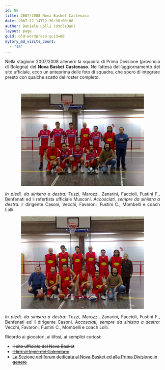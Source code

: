 ```yaml
---
id: 88
title: 2007/2008 Nova Basket Castenaso
date: 2007-12-14T12:36:36+00:00
author: Daniele Lolli (UncleDan)
layout: page
guid: old-wordpress-guid=88
mytory_md_visits_count:
  - "18"
---
```

<p style="text-align: justify;">
  Nella stagione 2007/2008 allenerò la squadra di Prima Divisione (provincia di Bologna) del <strong>Nova Basket Castenaso</strong>. Nell&#8217;attesa dell&#8217;aggiornamento del sito ufficiale, ecco un anteprima delle foto di squadra, che spero di integrare presto con qualche scatto del roster completo.
</p>

<p style="text-align: justify;">
   
</p>

<p style="text-align: center;">
  <a title="Foto Nova Basket n. 1" href="/wp-content/uploads/2007/12/08122007230.jpg"><img title="Foto Nova Basket n. 1" src="/wp-content/uploads/2007/12/08122007230.jpg" alt="Foto Nova Basket n. 1" width="400" height="300" /></a>
</p>

<p style="text-align: justify;">
  <em>In piedi, da sinistra a destra:</em> Tuzzi, Marozzi, Zanarini, Faccioli, Fustini F., Benfenati ed il refertista ufficiale Musconi. <em>Accosciati, sempre da sinistra a destra:</em> il dirigente Casoni, Vecchi, Favaroni, Fustini C., Mombelli e coach Lolli.
</p>

<p style="text-align: center;">
  <a title="Foto Nova Basket n. 2" href="/wp-content/uploads/2007/12/08122007232.jpg"><img title="Foto Nova Basket n. 2" src="/wp-content/uploads/2007/12/08122007232.jpg" alt="Foto Nova Basket n. 2" width="400" height="300" /></a>
</p>

<p style="text-align: justify;">
  <em>In piedi, da sinistra a destra</em>: Tuzzi, Marozzi, Zanarini, Faccioli, Fustini F., Benfenati ed il dirigente Casoni. <em>Accosciati, sempre da sinistra a destra:</em> Vecchi, Favaroni, Fustini C., Mombelli e coach Lolli.
</p>

<p style="text-align: justify;">
  Ricordo ai giocatori, ai tifosi, ai semplici curiosi:
</p>

  * <del datetime="2014-08-14T14:19:52+00:00">Il sito ufficiale del Nova Basket</del>
  * <del datetime="2009-10-14T21:35:44+00:00"><a title="Calendario" href="#">Il link al topic del Calendario</a></del>
  * <del datetime="2009-10-14T21:35:44+00:00"><a title="Sezione Forum" href="#">La Sezione del forum dedicata al Nova Basket ed alla Prima Divisione in genere</a></del>